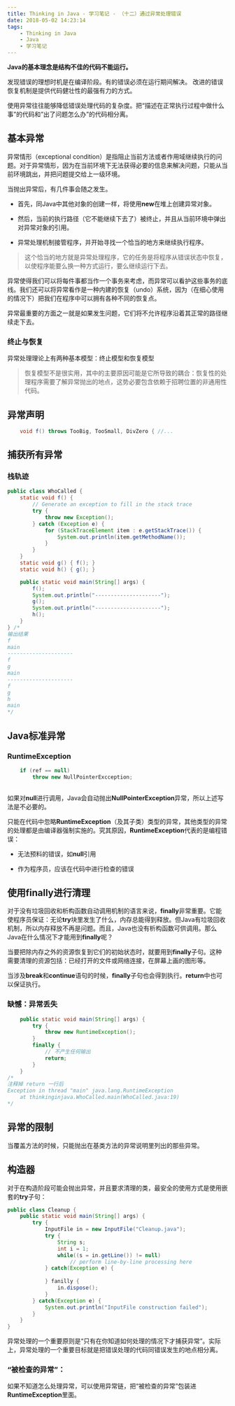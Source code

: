 ```yaml
---
title: Thinking in Java - 学习笔记 - （十二）通过异常处理错误
date: 2018-05-02 14:23:14
tags:
	- Thinking in Java
	- Java
	- 学习笔记
---
```


**Java的基本理念是结构不佳的代码不能运行。**

发现错误的理想时机是在编译阶段。有的错误必须在运行期间解决。
改进的错误恢复机制是提供代码健壮性的最强有力的方式。

使用异常往往能够降低错误处理代码的复杂度。把“描述在正常执行过程中做什么事”的代码和”出了问题怎么办”的代码相分离。

<!-- more -->

基本异常
---

<font face="kaiti">异常情形</font>（exceptional condition）是指阻止当前方法或者作用域继续执行的问题。对于异常情形，因为在<font face="kaiti">当前环境</font>下无法获得必要的信息来解决问题，只能从当前环境跳出，并把问题提交给上一级环境。

当抛出异常后，有几件事会随之发生。

- 首先，同Java中其他对象的创建一样，将使用**new**在堆上创建异常对象。

- 然后，当前的执行路径（它不能继续下去了）被终止，并且从当前环境中弹出对异常对象的引用。

- 异常处理机制接管程序，并开始寻找一个恰当的地方来继续执行程序。

 > 这个恰当的地方就是<font face="kaiti">异常处理程序</font>，它的任务是将程序从错误状态中恢复，以使程序能要么换一种方式运行，要么继续运行下去。

异常使得我们可以将每件事都当作一个事务来考虑，而异常可以看护这些事务的底线。我们还可以将异常看作是一种内建的恢复（undo）系统，因为（在细心使用的情况下）把我们在程序中可以拥有各种不同的恢复点。

异常最重要的方面之一就是如果发生问题，它们将不允许程序沿着其正常的路径继续走下去。

### 终止与恢复

异常处理理论上有两种基本模型：<font face="kaiti">终止模型</font>和<font face="kaiti">恢复模型</font>

> 恢复模型不是很实用，其中的主要原因可能是它所导致的耦合：恢复性的处理程序需要了解异常抛出的地点，这势必要包含依赖于招聘位置的非通用性代码。

异常声明
---

``` java
    void f() throws TooBig, TooSmall, DivZero { //...
```
捕获所有异常
---

### 栈轨迹

``` java
public class WhoCalled {
    static void f() {
        // Generate an exception to fill in the stack trace
        try {
            throw new Exception();
        } catch (Exception e) {
            for (StackTraceElement item : e.getStackTrace()) {
                System.out.println(item.getMethodName());
            }
        }
    }
    static void g() { f(); }
    static void h() { g(); }

    public static void main(String[] args) {
        f();
        System.out.println("---------------------");
        g();
        System.out.println("---------------------");
        h();
    }
} /*
输出结果
f
main
---------------------
f
g
main
---------------------
f
g
h
main
*/
```

Java标准异常
----

### RuntimeException

``` java
    if (ref == null)
        throw new NullPointerExcception;
         
```

如果对**null**进行调用，Java会自动抛出**NullPointerException**异常，所以上述写法是不必要的。

只能在代码中忽略**RuntimeException**（及其子类）类型的异常，其他类型的异常的处理都是由编译器强制实施的。究其原因，**RuntimeException**代表的是编程错误：

- 无法预料的错误，如**null**引用

- 作为程序员，应该在代码中进行检查的错误

使用finally进行清理
---
对于没有垃圾回收和析构函数自动调用机制的语言来说，**finally**非常重要。它能使程序员保证：无论**try**块里发生了什么，内存总能得到释放。但Java有垃圾回收机制，所以内存释放不再是问题。而且，Java也没有析构函数可供调用。那么Java在什么情况下才能用到**finally**呢？

当要把除内存之外的资源恢复到它们的初始状态时，就要用到**finally**子句。这种需要清理的资源包括：已经打开的文件或网络连接，在屏幕上画的图形等。

当涉及**break**和**continue**语句的时候，**finally**子句也会得到执行。**return**中也可以保证执行。

### 缺憾：异常丢失

``` java
    public static void main(String[] args) {
        try {
            throw new RuntimeException();
        }
        finally {
            // 不产生任何输出
            return;
        }
    }
/*
注释掉 return 一行后
Exception in thread "main" java.lang.RuntimeException
	at thinkinginjava.WhoCalled.main(WhoCalled.java:19)
*/
```


异常的限制
----

当覆盖方法的时候，只能抛出在基类方法的异常说明里列出的那些异常。

构造器
---

对于在构造阶段可能会抛出异常，并且要求清理的类，最安全的使用方式是使用嵌套的**try**子句：

``` java
public class Cleanup {
    public static void main(String[] args) {
        try {
            InputFile in = new InputFile("Cleanup.java");
            try {
                String s;
                int i = 1;
                while((s = in.getLine()) != null)
                    // perform line-by-line processing here
            } catch(Exception e) {
                
            } fanilly {
                in.dispose();
            }
        } catch(Exception e) {
            System.out.println("InputFile construction failed");
        }
    }
}
```

异常处理的一个重要原则是“只有在你知道如何处理的情况下才捕获异常”。实际上，异常处理的一个重要目标就是把错误处理的代码同错误发生的地点相分离。

### “被检查的异常”：
如果不知道怎么处理异常，可以使用异常链，把“被检查的异常”包装进**RuntimeException**里面。